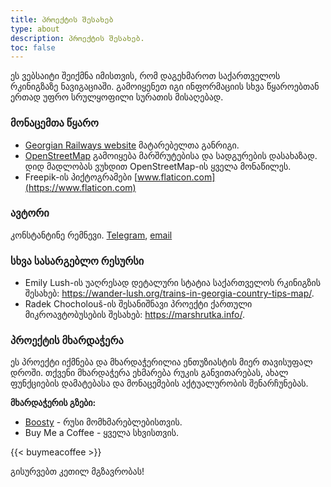 ```yaml
---
title: პროექტის შესახებ
type: about
description: პროექტის შესახებ.
toc: false
---
```

ეს ვებსაიტი შეიქმნა იმისთვის, რომ დაგეხმაროთ საქართველოს რკინიგზაზე ნავიგაციაში. გამოიყენეთ იგი ინფორმაციის სხვა წყაროებთან ერთად უფრო სრულყოფილი სურათის მისაღებად.

### მონაცემთა წყარო
- [Georgian Railways website](https://www.railway.ge/en/traffic-general-schedule/) მატარებელთა განრიგი.
- [OpenStreetMap](https://www.openstreetmap.org) გამოიყება მარშრუტებისა და სადგურების დასახაზად. დიდ მადლობას ვუხდით OpenStreetMap-ის ყველა მონაწილეს.
- Freepik-ის პიქტოგრამები [www.flaticon.com](https://www.flaticon.com)

### ავტორი
კონსტანტინე რემნევი. [Telegram](https://t.me/konstantin_remnev), [email](geo.railways.help@gmail.com)

### სხვა სასარგებლო რესურსი
- Emily Lush-ის უაღრესად დეტალური სტატია საქართველოს რკინიგზის შესახებ: https://wander-lush.org/trains-in-georgia-country-tips-map/.
- Radek Chocholouš-ის შესანიშნავი პროექტი ქართული მიკროავტობუსების შესახებ: https://marshrutka.info/.

### პროექტის მხარდაჭერა
ეს პროექტი იქმნება და მხარდაჭერილია ენთუზიასტის მიერ თავისუფალ დროში. თქვენი მხარდაჭერა ეხმარება რუკის განვითარებას, ახალ ფუნქციების დამატებასა და მონაცემების აქტუალურობის შენარჩუნებას.

**მხარდაჭერის გზები:**
- [Boosty](https://boosty.to/argbjorn) - რუსი მომხმარებლებისთვის.
- Buy Me a Coffee - ყველა სხვისთვის.

{{< buymeacoffee >}}

გისურვებთ კეთილ მგზავრობას!
